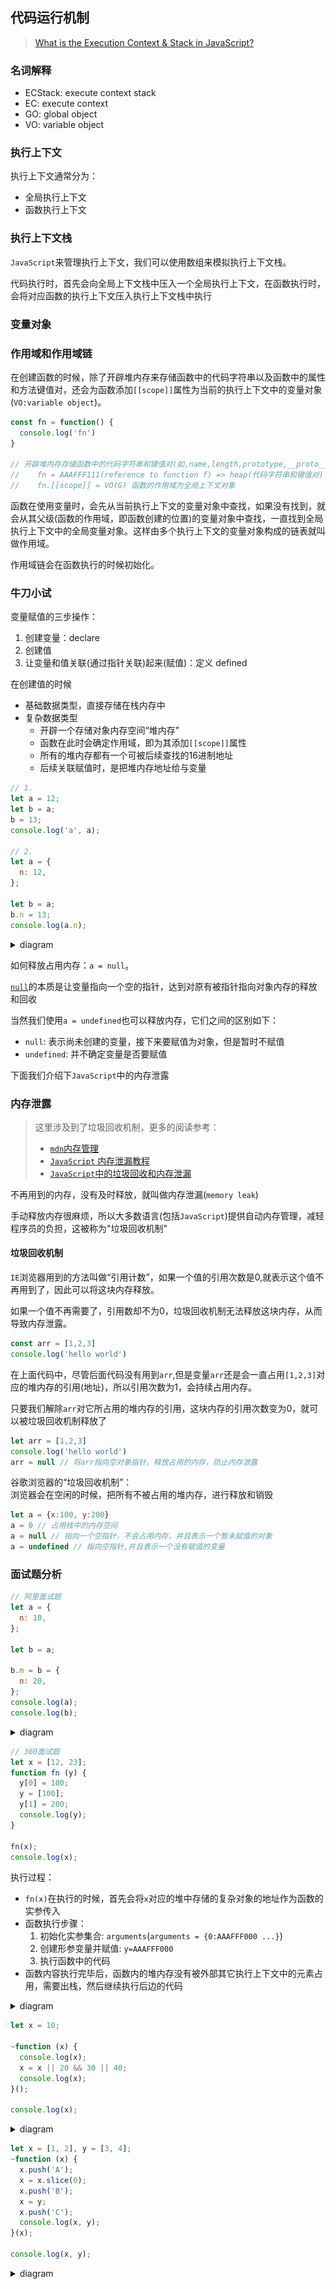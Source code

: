 ## 代码运行机制
> [What is the Execution Context & Stack in JavaScript?](http://davidshariff.com/blog/what-is-the-execution-context-in-javascript/)
### 名词解释
* ECStack: execute context stack
* EC: execute context
* GO: global object
* VO: variable object

### 执行上下文

执行上下文通常分为：
* 全局执行上下文
* 函数执行上下文

### 执行上下文栈
`JavaScript`来管理执行上下文，我们可以使用数组来模拟执行上下文栈。

代码执行时，首先会向全局上下文栈中压入一个全局执行上下文，在函数执行时，会将对应函数的执行上下文压入执行上下文栈中执行

### 变量对象

### 作用域和作用域链
在创建函数的时候，除了开辟堆内存来存储函数中的代码字符串以及函数中的属性和方法键值对，还会为函数添加`[[scope]]`属性为当前的执行上下文中的变量对象(`VO:variable object`)。
```javascript
const fn = function() {
  console.log('fn')
}

// 开辟堆内存存储函数中的代码字符串和键值对(如,name,length,prototype,__proto__等)
//    fn = AAAFFF111(reference to function f) => heap(代码字符串和键值对)
//    fn.[[scope]] = VO(G) 函数的作用域为全局上下文对象
```

函数在使用变量时，会先从当前执行上下文的变量对象中查找，如果没有找到，就会从其父级(函数的作用域，即函数创建的位置)的变量对象中查找，一直找到全局执行上下文中的全局变量对象。这样由多个执行上下文的变量对象构成的链表就叫做作用域。

作用域链会在函数执行的时候初始化。


### 牛刀小试
变量赋值的三步操作： 
1. 创建变量：declare
2. 创建值
3. 让变量和值关联(通过指针关联)起来(赋值)：定义 defined

在创建值的时候
* 基础数据类型，直接存储在栈内存中
* 复杂数据类型
    * 开辟一个存储对象内存空间“堆内存”
    * 函数在此时会确定作用域，即为其添加`[[scope]]`属性
    * 所有的堆内存都有一个可被后续查找的16进制地址
    * 后续关联赋值时，是把堆内存地址给与变量
    
```javascript
// 1.
let a = 12;
let b = a;
b = 13;
console.log('a', a);

// 2.
let a = {
  n: 12,
};

let b = a;
b.n = 13;
console.log(a.n);
```
<details>
  <summary>diagram</summary>
  
  ![](https://raw.githubusercontent.com/wangkaiwd/drawing-bed/master/20200314213145.png)
</details>

如何释放占用内存：`a = null`。

[`null`](https://developer.mozilla.org/zh-CN/docs/Web/JavaScript/Reference/Global_Objects/null)的本质是让变量指向一个空的指针，达到对原有被指针指向对象内存的释放和回收

当然我们使用`a = undefined`也可以释放内存，它们之间的区别如下：
* `null`: 表示尚未创建的变量，接下来要赋值为对象，但是暂时不赋值
* `undefined`: 并不确定变量是否要赋值

下面我们介绍下`JavaScript`中的内存泄露

### 内存泄露
> 这里涉及到了垃圾回收机制，更多的阅读参考：
> * [`mdn`内存管理](https://developer.mozilla.org/zh-CN/docs/Web/JavaScript/Memory_Management)
> * [`JavaScript` 内存泄漏教程](http://www.ruanyifeng.com/blog/2017/04/memory-leak.html)
> * [`JavaScript`中的垃圾回收和内存泄漏](https://github.com/BooheeFE/weekly/issues/8)

不再用到的内存，没有及时释放，就叫做内存泄漏(`memory leak`)

手动释放内存很麻烦，所以大多数语言(包括`JavaScript`)提供自动内存管理，减轻程序员的负担，这被称为"垃圾回收机制"

#### 垃圾回收机制
`IE`浏览器用到的方法叫做“引用计数”，如果一个值的引用次数是0,就表示这个值不再用到了，因此可以将这块内存释放。

如果一个值不再需要了，引用数却不为0，垃圾回收机制无法释放这块内存，从而导致内存泄露。
```javascript
const arr = [1,2,3]
console.log('hello world')
```
在上面代码中，尽管后面代码没有用到`arr`,但是变量`arr`还是会一直占用`[1,2,3]`对应的堆内存的引用(地址)，所以引用次数为1，会持续占用内存。

只要我们解除`arr`对它所占用的堆内存的引用，这块内存的引用次数变为0，就可以被垃圾回收机制释放了
```javascript
let arr = [1,2,3]
console.log('hello world')
arr = null // 将arr指向空对象指针，释放占用的内存，防止内存泄露
```

谷歌浏览器的“垃圾回收机制”：  
浏览器会在空闲的时候，把所有不被占用的堆内存，进行释放和销毁

```javascript
let a = {x:100, y:200}
a = 0 // 占用栈中的内存空间
a = null // 指向一个空指针，不会占用内存，并且表示一个暂未赋值的对象
a = undefined // 指向空指针,并且表示一个没有赋值的变量
```

### 面试题分析
```javascript
// 阿里面试题
let a = {
  n: 10,
};

let b = a;

b.m = b = {
  n: 20,
};
console.log(a);
console.log(b);
```
<details>
  <summary>diagram</summary>
  
  ![](https://raw.githubusercontent.com/wangkaiwd/drawing-bed/master/20200315004757.png)
</details>

```javascript
// 360面试题
let x = [12, 23];
function fn (y) {
  y[0] = 100;
  y = [100];
  y[1] = 200;
  console.log(y);
}

fn(x);
console.log(x);
```

执行过程：
* `fn(x)`在执行的时候，首先会将`x`对应的堆中存储的复杂对象的地址作为函数的实参传入
* 函数执行步骤：
    1. 初始化实参集合: `arguments`(`arguments = {0:AAAFFF000 ...}`)
    2. 创建形参变量并赋值: `y=AAAFFF000`
    3. 执行函数中的代码
* 函数内容执行完毕后，函数内的堆内存没有被外部其它执行上下文中的元素占用，需要出栈，然后继续执行后边的代码
<details>
  <summary>diagram</summary>
  
  ![](https://raw.githubusercontent.com/wangkaiwd/drawing-bed/master/20200315133628.png)
</details>

```javascript
let x = 10;

~function (x) {
  console.log(x);
  x = x || 20 && 30 || 40;
  console.log(x);
}();

console.log(x);
```
<details>
  <summary>diagram</summary>
  
  ![](https://raw.githubusercontent.com/wangkaiwd/drawing-bed/master/2020031515054749.png)
</details>

```javascript
let x = [1, 2], y = [3, 4];
~function (x) {
  x.push('A');
  x = x.slice(0);
  x.push('B');
  x = y;
  x.push('C');
  console.log(x, y);
}(x);

console.log(x, y);
```

<details>
  <summary>diagram</summary>
  
  ![](https://raw.githubusercontent.com/wangkaiwd/drawing-bed/master/20200315154836.png)
</details>

